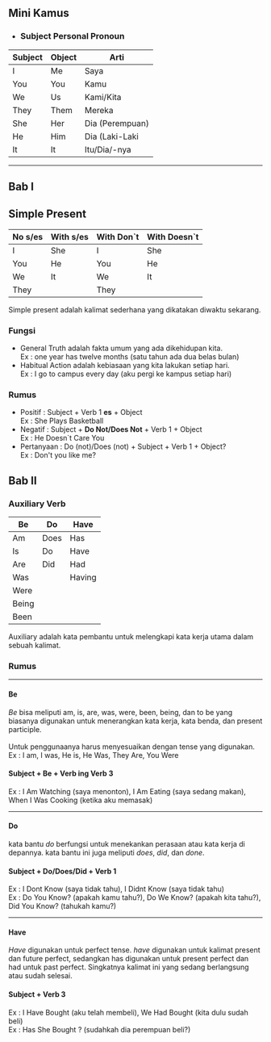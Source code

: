 ## Mini Kamus
- ### Subject Personal Pronoun
| Subject | Object | Arti            |
|---------|--------|-----------------|
| I       | Me     | Saya            |
| You     | You    | Kamu            |
| We      | Us     | Kami/Kita       |
| They    | Them   | Mereka          |
| She     | Her    | Dia (Perempuan) |
| He      | Him    | Dia (Laki-Laki  |
| It      | It     | Itu/Dia/-nya    |

-------------------------------------------------------------------------------------------------------------------------------

## Bab I
## Simple Present
| No s/es | With s/es | With Don`t | With Doesn`t |
|---------|-----------|------------| ------------ |
| I       | She       | I          | She          |
| You     | He        | You        | He           |
| We      | It        | We         | It           |
| They    |           | They       |

Simple present adalah kalimat sederhana yang dikatakan diwaktu sekarang.

### Fungsi
- General Truth adalah fakta umum yang ada dikehidupan kita. <br>
Ex : one year has twelve months (satu tahun ada dua belas bulan)
- Habitual Action adalah kebiasaan yang kita lakukan setiap hari. <br>
Ex : I go to campus every day (aku pergi ke kampus setiap hari)

### Rumus
- Positif : Subject + Verb 1 **es** + Object <br>
Ex : She Plays Basketball
- Negatif : Subject + **Do Not/Does Not** + Verb 1 + Object <br>
Ex : He Doesn`t  Care You
- Pertanyaan : Do (not)/Does (not) + Subject + Verb 1 + Object? <br>
Ex : Don't you like me?

## Bab II
### Auxiliary Verb
| Be    | Do   | Have   |
|-------|------|--------|
| Am    | Does | Has    |
| Is    | Do   | Have   |
| Are   | Did  | Had    |
| Was   |      | Having |
| Were  |      |        |
| Being |      |        |
| Been  |      |        |

Auxiliary adalah kata pembantu untuk melengkapi kata kerja utama dalam sebuah kalimat.

### Rumus
-------------------------------------------------------------------------------------------------------------------------------
#### Be
*Be* bisa meliputi am, is, are, was, were, been, being, dan to be yang biasanya digunakan untuk menerangkan kata kerja, kata benda, dan present participle. <br> <br>
Untuk penggunaanya harus menyesuaikan dengan tense yang digunakan. <br>
Ex : I am, I was, He is, He Was, They Are, You Were <br>
#### Subject + Be + Verb ing Verb 3 <br>
Ex : I Am Watching (saya menonton), I Am Eating (saya sedang makan), When I Was Cooking (ketika aku memasak)

-------------------------------------------------------------------------------------------------------------------------------
#### Do
kata bantu *do* berfungsi untuk menekankan perasaan atau kata kerja di depannya. kata bantu ini juga meliputi *does*, *did*, dan *done*. 
#### Subject + Do/Does/Did + Verb 1 <br>
Ex : I Dont Know (saya tidak tahu), I Didnt Know (saya tidak tahu) <br>
Ex : Do You Know? (apakah kamu tahu?), Do We Know? (apakah kita tahu?), Did You Know? (tahukah kamu?) 

-------------------------------------------------------------------------------------------------------------------------------
#### Have
*Have* digunakan untuk perfect tense. *have* digunakan untuk kalimat present dan future perfect, sedangkan has digunakan untuk present perfect dan had untuk past perfect.  Singkatnya kalimat ini yang sedang berlangsung atau sudah selesai.
#### Subject + Verb 3 <br>
Ex : I Have Bought (aku telah membeli), We Had Bought (kita dulu sudah beli) <br>
Ex : Has She Bought ? (sudahkah dia perempuan beli?)


